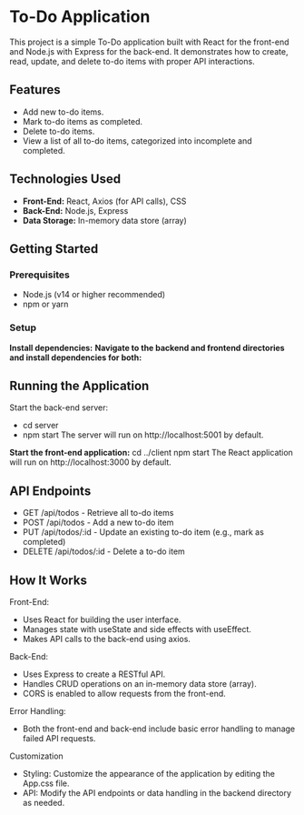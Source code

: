 # To-Do Application

This project is a simple To-Do application built with React for the front-end and Node.js with Express for the back-end. It demonstrates how to create, read, update, and delete to-do items with proper API interactions.

## Features

- Add new to-do items.
- Mark to-do items as completed.
- Delete to-do items.
- View a list of all to-do items, categorized into incomplete and completed.

## Technologies Used

- **Front-End:** React, Axios (for API calls), CSS
- **Back-End:** Node.js, Express
- **Data Storage:** In-memory data store (array)

## Getting Started

### Prerequisites

- Node.js (v14 or higher recommended)
- npm or yarn

### Setup

**Install dependencies:**
**Navigate to the backend and frontend directories and install dependencies for both:**

## Running the Application
Start the back-end server:
- cd server
- npm start
The server will run on http://localhost:5001 by default.

**Start the front-end application:**
cd ../client
npm start
The React application will run on http://localhost:3000 by default.


## API Endpoints
- GET /api/todos - Retrieve all to-do items
- POST /api/todos - Add a new to-do item
- PUT /api/todos/:id - Update an existing to-do item (e.g., mark as completed)
- DELETE /api/todos/:id - Delete a to-do item

  
## How It Works
Front-End:
- Uses React for building the user interface.
- Manages state with useState and side effects with useEffect.
- Makes API calls to the back-end using axios.

  
Back-End:
- Uses Express to create a RESTful API.
- Handles CRUD operations on an in-memory data store (array).
- CORS is enabled to allow requests from the front-end.

  
Error Handling:

- Both the front-end and back-end include basic error handling to manage failed API requests.
  
Customization
- Styling: Customize the appearance of the application by editing the App.css file.
- API: Modify the API endpoints or data handling in the backend directory as needed.

